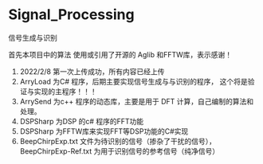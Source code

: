 # Signal_Processing
信号生成与识别

首先本项目中的算法 使用或引用了开源的 Aglib 和FFTW库，表示感谢！

1. 2022/2/8 第一次上传成功，所有内容已经上传
2. ArryLoad 为C# 程序，后期主要实现信号生成与与识别的程序， 
   这个将是验证与实现的主程序！！！  
3. ArrySend 为c++ 程序的动态库，主要是用于 DFT 计算，自己编制的算法和处理。
4. DSPSharp 为DSP 的c# 程序的FFT功能
5. DSPSharp 为FFTW库来实现FFT等DSP功能的C#实现
6. BeepChirpExp.txt 文件为待识别的信号（掺杂了干扰的信号），BeepChirpExp-Ref.txt 为用于识别信号的参考信号（纯净信号） 
